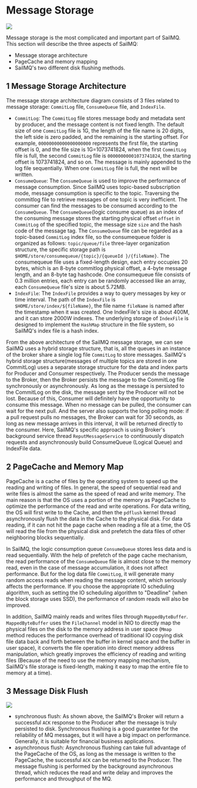 # Message Storage


![](images/sailmq_storage_arch.png)

Message storage is the most complicated and important part of SailMQ. This section will describe the three aspects of SailMQ:
* Message storage architecture
* PageCache and memory mapping
* SailMQ's two different disk flushing methods.

## 1 Message Storage Architecture


The message storage architecture diagram consists of 3 files related to message storage: `CommitLog` file, `ConsumeQueue` file, and `IndexFile`.


* `CommitLog`: The `CommitLog` file stores message body and metadata sent by producer, and the message content is not fixed length. The default size of one `CommitLog` file is 1G, the length of the file name is 20 digits, the left side is zero padded, and the remaining is the starting offset. For example, `00000000000000000000` represents the first file, the starting offset is 0, and the file size is 1G=1073741824, when the first `CommitLog` file is full, the second `CommitLog` file is `00000000001073741824`, the starting offset is 1073741824, and so on. The message is mainly appended to the log file sequentially. When one `CommitLog` file is full, the next will be written.
* `ConsumeQueue`: The `ConsumeQueue` is used to improve the performance of message consumption. Since SailMQ uses topic-based subscription mode, message consumption is specific to the topic. Traversing the commitlog file to retrieve messages of one topic is very inefficient. The consumer can find the messages to be consumed according to the `ConsumeQueue`. The `ConsumeQueue`(logic consume queue) as an index of the consuming message stores the starting physical offset `offset` in `CommitLog` of the specified topic, the message size `size` and the hash code of the message tag. The `ConsumeQueue` file can be regarded as a topic-based `CommitLog` index file, so the consumequeue folder is organized as follows: `topic/queue/file` three-layer organization structure, the specific storage path is `$HOME/store/consumequeue/{topic}/{queueId }/{fileName}`. The consumequeue file uses a fixed-length design, each entry occupies 20 bytes, which is an 8-byte commitlog physical offset, a 4-byte message length, and an 8-byte tag hashcode. One consumequeue file consists of 0.3 million entries, each entry can be randomly accessed like an array, each `ConsumeQueue` file's size is about 5.72MB.
* `IndexFile`: The `IndexFile` provides a way to query messages by key or time interval. The path of the `IndexFile` is `$HOME/store/index/${fileName}`, the file name `fileName` is named after the timestamp when it was created. One IndexFile's size is about 400M, and it can store 2000W indexes. The underlying storage of `IndexFile` is designed to implement the `HashMap` structure in the file system, so SailMQ's index file is a hash index.


From the above architecture of the SailMQ message storage, we can see SailMQ uses a hybrid storage structure, that is, all the queues in an instance of the broker share a single log file `CommitLog` to store messages. SailMQ's hybrid storage structure(messages of multiple topics are stored in one CommitLog) uses a separate storage structure for the data and index parts for Producer and Consumer respectively. The Producer sends the message to the Broker, then the Broker persists the message to the CommitLog file synchronously or asynchronously. As long as the message is persisted to the CommitLog on the disk, the message sent by the Producer will not be lost. Because of this, Consumer will definitely have the opportunity to consume this message. When no message can be pulled, the consumer can wait for the next pull. And the server also supports the long polling mode: if a pull request pulls no messages, the Broker can wait for 30 seconds, as long as new message arrives in this interval, it will be returned directly to the consumer. Here, SailMQ's specific approach is using Broker's background service thread `ReputMessageService` to continuously dispatch requests and asynchronously build ConsumeQueue (Logical Queue) and IndexFile data.

## 2 PageCache and Memory Map

PageCache is a cache of files by the operating system to speed up the reading and writing of files. In general, the speed of sequential read and write files is almost the same as the speed of read and write memory. The main reason is that the OS uses a portion of the memory as PageCache to optimize the performance of the read and write operations. For data writing, the OS will first write to the Cache, and then the `pdflush` kernel thread asynchronously flush the data in the Cache to the physical disk. For data reading, if it can not hit the page cache when reading a file at a time, the OS will read the file from the physical disk and prefetch the data files of other neighboring blocks sequentially.

In SailMQ, the logic consumption queue `ConsumeQueue` stores less data and is read sequentially. With the help of prefetch of the page cache mechanism, the read performance of the `ConsumeQueue` file is almost close to the memory read, even in the case of message accumulation, it does not affect performance. But for the log data file `CommitLog`, it will generate many random access reads when reading the message content, which seriously affects the performance. If you choose the appropriate IO scheduling algorithm, such as setting the IO scheduling algorithm to "Deadline" (when the block storage uses SSD), the performance of random reads will also be improved.


In addition, SailMQ mainly reads and writes files through `MappedByteBuffer`. `MappedByteBuffer` uses the `FileChannel` model in NIO to directly map the physical files on the disk to the memory address in user space (`Mmap` method reduces the performance overhead of traditional IO copying disk file data back and forth between the buffer in kernel space and the buffer in user space), it converts the file operation into direct memory address manipulation, which greatly improves the efficiency of reading and writing files (Because of the need to use the memory mapping mechanism, SailMQ's file storage is fixed-length, making it easy to map the entire file to memory at a time).

## 3 Message Disk Flush

![](images/sailmq_storage_flush.png)


* synchronous flush: As shown above, the SailMQ's Broker will return a successful `ACK` response to the Producer after the message is truly persisted to disk. Synchronous flushing is a good guarantee for the reliability of MQ messages, but it will have a big impact on performance. Generally, it is suitable for financial business applications.
* asynchronous flush: Asynchronous flushing can take full advantage of the PageCache of the OS, as long as the message is written to the PageCache, the successful `ACK` can be returned to the Producer. The message flushing is performed by the background asynchronous thread, which reduces the read and write delay and improves the performance and throughput of the MQ.
